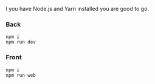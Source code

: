 I you have Node.js and Yarn installed you are good to go.

### Back
```
npm i
npm run dev
```
### Front 
```
npm i 
npm run web
```
